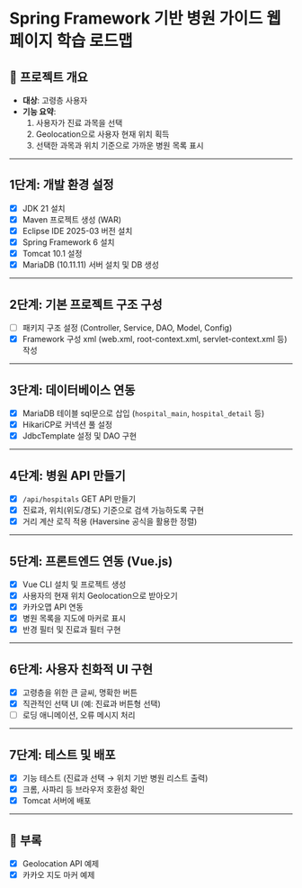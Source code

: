 # Spring Framework 기반 병원 가이드 웹 페이지 학습 로드맵

## 🎯 프로젝트 개요
- **대상**: 고령층 사용자
- **기능 요약**:
  1. 사용자가 진료 과목을 선택
  2. Geolocation으로 사용자 현재 위치 획득
  3. 선택한 과목과 위치 기준으로 가까운 병원 목록 표시

---

## 1단계: 개발 환경 설정
- [x] JDK 21 설치
- [x] Maven 프로젝트 생성 (WAR)
- [x] Eclipse IDE 2025-03 버전 설치
- [x] Spring Framework 6 설치
- [x] Tomcat 10.1 설정
- [x] MariaDB (10.11.11) 서버 설치 및 DB 생성

---

## 2단계: 기본 프로젝트 구조 구성
- [ ] 패키지 구조 설정 (Controller, Service, DAO, Model, Config)
- [x] Framework 구성 xml (web.xml, root-context.xml, servlet-context.xml 등) 작성

---

## 3단계: 데이터베이스 연동
- [x] MariaDB 테이블 sql문으로 삽입 (`hospital_main`, `hospital_detail` 등)
- [x] HikariCP로 커넥션 풀 설정
- [x] JdbcTemplate 설정 및 DAO 구현

---

## 4단계: 병원 API 만들기
- [x] `/api/hospitals` GET API 만들기
- [x] 진료과, 위치(위도/경도) 기준으로 검색 가능하도록 구현
- [x] 거리 계산 로직 적용 (Haversine 공식을 활용한 정렬)

---

## 5단계: 프론트엔드 연동 (Vue.js)
- [x] Vue CLI 설치 및 프로젝트 생성
- [x] 사용자의 현재 위치 Geolocation으로 받아오기
- [x] 카카오맵 API 연동
- [x] 병원 목록을 지도에 마커로 표시
- [x] 반경 필터 및 진료과 필터 구현

---

## 6단계: 사용자 친화적 UI 구현
- [x] 고령층을 위한 큰 글씨, 명확한 버튼
- [x] 직관적인 선택 UI (예: 진료과 버튼형 선택)
- [ ] 로딩 애니메이션, 오류 메시지 처리

---

## 7단계: 테스트 및 배포
- [x] 기능 테스트 (진료과 선택 → 위치 기반 병원 리스트 출력)
- [x] 크롬, 사파리 등 브라우저 호환성 확인
- [x] Tomcat 서버에 배포

---

## 📝 부록
- [x] Geolocation API 예제
- [x] 카카오 지도 마커 예제
